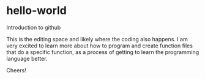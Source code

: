 # hello-world

Introduction to github

This is the editing space and likely where the coding also happens.
I am very excited to learn more about how to program and create function files that do a specific function, as a process of getting to learn the programming language better.

Cheers!
